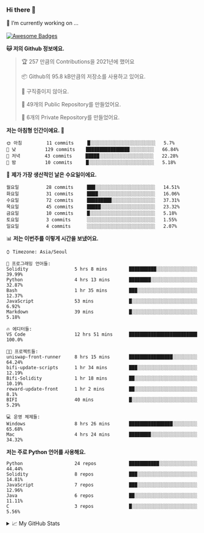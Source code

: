 ### Hi there 👋 
🔭 I’m currently working on ... </br></br>
[![Awesome Badges](https://img.shields.io/badge/Introduce-EN-green.svg)](https://github.com/tlatkdgus1/tlatkdgus1/blob/main/README.md.en)

<!--START_SECTION:waka-->
**🐱 저의 Github 정보에요.** 

> 🏆 257 만큼의 Contributions을 2021년에 했어요
 > 
> 📦 Github의 95.8 kB만큼의 저장소를 사용하고 있어요. 
 > 
> 🚫 구직중이지 않아요.
 > 
> 📜 49개의 Public Repository를 만들었어요. 
 > 
> 🔑 6개의 Private Repository를 만들었어요.  

**저는 아침형 인간이에요. 🐤** 

```text
🌞 아침         11 commits     █░░░░░░░░░░░░░░░░░░░░░░░░   5.7% 
🌆 낮　         129 commits    ████████████████░░░░░░░░░   66.84% 
🌃 저녁         43 commits     █████░░░░░░░░░░░░░░░░░░░░   22.28% 
🌙 밤　         10 commits     █░░░░░░░░░░░░░░░░░░░░░░░░   5.18%

```
📅 **제가 가장 생산적인 날은 수요일이에요.** 

```text
월요일          28 commits     ███░░░░░░░░░░░░░░░░░░░░░░   14.51% 
화요일          31 commits     ████░░░░░░░░░░░░░░░░░░░░░   16.06% 
수요일          72 commits     █████████░░░░░░░░░░░░░░░░   37.31% 
목요일          45 commits     █████░░░░░░░░░░░░░░░░░░░░   23.32% 
금요일          10 commits     █░░░░░░░░░░░░░░░░░░░░░░░░   5.18% 
토요일          3 commits      ░░░░░░░░░░░░░░░░░░░░░░░░░   1.55% 
일요일          4 commits      ░░░░░░░░░░░░░░░░░░░░░░░░░   2.07%

```


📊 **저는 이번주를 이렇게 시간을 보냈어요.** 

```text
⌚︎ Timezone: Asia/Seoul

💬 프로그래밍 언어들: 
Solidity                 5 hrs 8 mins        ██████████░░░░░░░░░░░░░░░   39.99% 
Python                   4 hrs 13 mins       ████████░░░░░░░░░░░░░░░░░   32.87% 
Bash                     1 hr 35 mins        ███░░░░░░░░░░░░░░░░░░░░░░   12.37% 
JavaScript               53 mins             █░░░░░░░░░░░░░░░░░░░░░░░░   6.92% 
Markdown                 39 mins             █░░░░░░░░░░░░░░░░░░░░░░░░   5.18%

🔥 에디터들: 
VS Code                  12 hrs 51 mins      █████████████████████████   100.0%

🐱‍💻 프로젝트들: 
uniswap-front-runner     8 hrs 15 mins       ████████████████░░░░░░░░░   64.24% 
bifi-update-scripts      1 hr 34 mins        ███░░░░░░░░░░░░░░░░░░░░░░   12.19% 
Bifi-Solidity            1 hr 18 mins        ██░░░░░░░░░░░░░░░░░░░░░░░   10.19% 
reward-update-front      1 hr 2 mins         ██░░░░░░░░░░░░░░░░░░░░░░░   8.1% 
BIFI                     40 mins             █░░░░░░░░░░░░░░░░░░░░░░░░   5.29%

💻 운영 체제들: 
Windows                  8 hrs 26 mins       ████████████████░░░░░░░░░   65.68% 
Mac                      4 hrs 24 mins       ████████░░░░░░░░░░░░░░░░░   34.32%

```

**저는 주로 Python 언어를 사용해요.** 

```text
Python                   24 repos            ███████████░░░░░░░░░░░░░░   44.44% 
Solidity                 8 repos             ███░░░░░░░░░░░░░░░░░░░░░░   14.81% 
JavaScript               7 repos             ███░░░░░░░░░░░░░░░░░░░░░░   12.96% 
Java                     6 repos             ██░░░░░░░░░░░░░░░░░░░░░░░   11.11% 
C                        3 repos             █░░░░░░░░░░░░░░░░░░░░░░░░   5.56%

```



<!--END_SECTION:waka-->

<details>
<summary>📈 My GitHub Stats</summary>
<p align="center"> <img src="https://github-readme-stats.vercel.app/api?username=tlatkdgus1&show_icons=true" alt="tlatkdgus1" />
</details>
